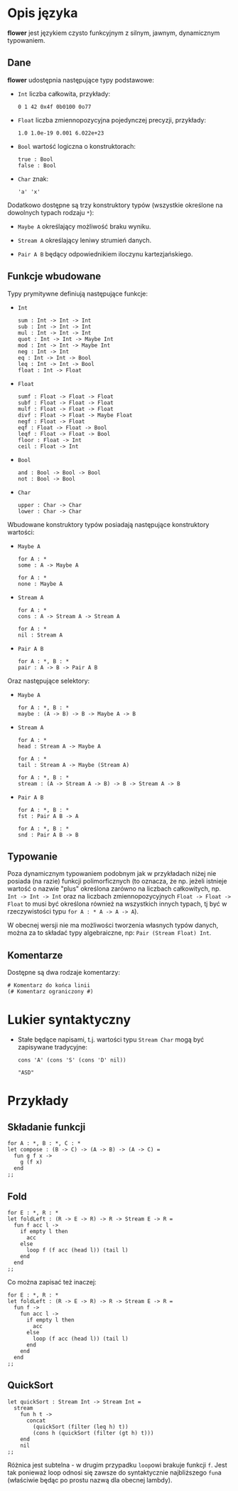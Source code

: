 # Opis języka


**flower** jest językiem czysto funkcyjnym z silnym, jawnym, dynamicznym typowaniem.


## Dane


**flower** udostępnia następujące typy podstawowe:


  * `Int` liczba całkowita, przykłady:


        0 1 42 0x4f 0b0100 0o77


  * `Float` liczba zmiennopozycyjna pojedynczej precyzji, przykłady:


        1.0 1.0e-19 0.001 6.022e+23


  * `Bool` wartość logiczna o konstruktorach:


        true : Bool
        false : Bool


  * `Char` znak:


        'a' 'x'


Dodatkowo dostępne są trzy konstruktory typów (wszystkie określone na dowolnych
typach rodzaju `*`):


  * `Maybe A` określający możliwość braku wyniku.


  * `Stream A` określający leniwy strumień danych.


  * `Pair A B` będący odpowiednikiem iloczynu kartezjańskiego.


## Funkcje wbudowane


Typy prymitywne definiują następujące funkcje:


  * `Int`


        sum : Int -> Int -> Int
        sub : Int -> Int -> Int
        mul : Int -> Int -> Int
        quot : Int -> Int -> Maybe Int
        mod : Int -> Int -> Maybe Int
        neg : Int -> Int
        eq : Int -> Int -> Bool
        leq : Int -> Int -> Bool
        float : Int -> Float


  * `Float`


        sumf : Float -> Float -> Float
        subf : Float -> Float -> Float
        mulf : Float -> Float -> Float
        divf : Float -> Float -> Maybe Float
        negf : Float -> Float
        eqf : Float -> Float -> Bool
        leqf : Float -> Float -> Bool
        floor : Float -> Int
        ceil : Float -> Int


  * `Bool`


        and : Bool -> Bool -> Bool
        not : Bool -> Bool


  * `Char`


        upper : Char -> Char
        lower : Char -> Char


Wbudowane konstruktory typów posiadają następujące konstruktory wartości:


  * `Maybe A`


        for A : *
        some : A -> Maybe A

        for A : *
        none : Maybe A


  * `Stream A`


        for A : *
        cons : A -> Stream A -> Stream A

        for A : *
        nil : Stream A


  * `Pair A B`


        for A : *, B : *
        pair : A -> B -> Pair A B


Oraz następujące selektory:


  * `Maybe A`


        for A : *, B : *
        maybe : (A -> B) -> B -> Maybe A -> B


  * `Stream A`


        for A : *
        head : Stream A -> Maybe A

        for A : *
        tail : Stream A -> Maybe (Stream A)

        for A : *, B : *
        stream : (A -> Stream A -> B) -> B -> Stream A -> B


  * `Pair A B`


        for A : *, B : *
        fst : Pair A B -> A

        for A : *, B : *
        snd : Pair A B -> B


## Typowanie


Poza dynamicznym typowaniem podobnym jak w przykładach niżej nie posiada
(na razie) funkcji polimorficznych (to oznacza, że np. jeżeli istnieje wartość
o nazwie "plus" określona zarówno na liczbach całkowitych, np. `Int -> Int -> Int`
oraz na liczbach zmiennopozycyjnych `Float -> Float -> Float` to musi
być określona również na wszystkich innych typach, tj być w rzeczywistości typu
`for A : * A -> A -> A`).


W obecnej wersji nie ma możliwości tworzenia własnych typów danych,
można za to składać typy algebraiczne, np: `Pair (Stream Float) Int`.


## Komentarze


Dostępne są dwa rodzaje komentarzy:


    # Komentarz do końca linii
    (# Komentarz ograniczony #)


# Lukier syntaktyczny


  * Stałe będące napisami, t.j. wartości typu `Stream Char` mogą być zapisywane tradycyjne:


        cons 'A' (cons 'S' (cons 'D' nil))

        "ASD"


# Przykłady


## Składanie funkcji


    for A : *, B : *, C : *
    let compose : (B -> C) -> (A -> B) -> (A -> C) =
      fun g f x ->
        g (f x)
      end
    ;;


## Fold


    for E : *, R : *
    let foldLeft : (R -> E -> R) -> R -> Stream E -> R =
      fun f acc l ->
        if empty l then
          acc
        else
          loop f (f acc (head l)) (tail l)
        end
      end
    ;;


Co można zapisać też inaczej:


    for E : *, R : *
    let foldLeft : (R -> E -> R) -> R -> Stream E -> R =
      fun f ->
        fun acc l ->
          if empty l then
            acc
          else
            loop (f acc (head l)) (tail l)
          end
        end
      end
    ;;


## QuickSort


    let quickSort : Stream Int -> Stream Int =
      stream
        fun h t ->
          concat
            (quickSort (filter (leq h) t))
            (cons h (quickSort (filter (gt h) t)))
        end
        nil
    ;;


Różnica jest subtelna - w drugim przypadku `loop`owi brakuje funkcji `f`.
Jest tak ponieważ loop odnosi się zawsze do syntaktycznie najbliższego `fun`a
(właściwie będąc po prostu nazwą dla obecnej lambdy).
